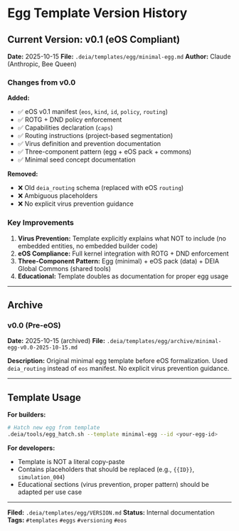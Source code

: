 # Egg Template Version History

## Current Version: v0.1 (eOS Compliant)

**Date:** 2025-10-15
**File:** `.deia/templates/egg/minimal-egg.md`
**Author:** Claude (Anthropic, Bee Queen)

### Changes from v0.0

**Added:**
- ✅ eOS v0.1 manifest (`eos`, `kind`, `id`, `policy`, `routing`)
- ✅ ROTG + DND policy enforcement
- ✅ Capabilities declaration (`caps`)
- ✅ Routing instructions (project-based segmentation)
- ✅ Virus definition and prevention documentation
- ✅ Three-component pattern (egg + eOS pack + commons)
- ✅ Minimal seed concept documentation

**Removed:**
- ❌ Old `deia_routing` schema (replaced with eOS `routing`)
- ❌ Ambiguous placeholders
- ❌ No explicit virus prevention guidance

### Key Improvements

1. **Virus Prevention:** Template explicitly explains what NOT to include (no embedded entities, no embedded builder code)
2. **eOS Compliance:** Full kernel integration with ROTG + DND enforcement
3. **Three-Component Pattern:** Egg (minimal) + eOS pack (data) + DEIA Global Commons (shared tools)
4. **Educational:** Template doubles as documentation for proper egg usage

---

## Archive

### v0.0 (Pre-eOS)

**Date:** 2025-10-15 (archived)
**File:** `.deia/templates/egg/archive/minimal-egg-v0.0-2025-10-15.md`

**Description:** Original minimal egg template before eOS formalization. Used `deia_routing` instead of `eos` manifest. No explicit virus prevention guidance.

---

## Template Usage

**For builders:**
```bash
# Hatch new egg from template
.deia/tools/egg_hatch.sh --template minimal-egg --id <your-egg-id>
```

**For developers:**
- Template is NOT a literal copy-paste
- Contains placeholders that should be replaced (e.g., `{{ID}}`, `simulation_004`)
- Educational sections (virus prevention, proper pattern) should be adapted per use case

---

**Filed:** `.deia/templates/egg/VERSION.md`
**Status:** Internal documentation
**Tags:** `#templates` `#eggs` `#versioning` `#eos`
